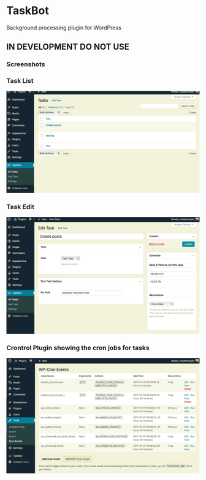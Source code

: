 # TaskBot
Background processing plugin for WordPress

## IN DEVELOPMENT DO NOT USE

### Screenshots

### Task List

![tasks](https://github.com/modemlooper/taskbot/blob/master/assets/images/Tasks.png)

### Task Edit

![tasks](https://github.com/modemlooper/taskbot/blob/master/assets/images/Task%20Edit.png)

### Crontrol Plugin showing the cron jobs for tasks

![tasks](https://github.com/modemlooper/taskbot/blob/master/assets/images/Crontrol.png)
